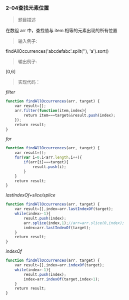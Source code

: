 ### 2-04查找元素位置

> 题目描述

在数组 arr 中，查找值与 item 相等的元素出现的所有位置  


>输入例子:

findAllOccurrences('abcdefabc'.split(''), 'a').sort()

>输出例子:

[0,6]

> 实现代码：

*filter*

``` js
function findAllOccurrences(arr, target) {
    var result=[];
    arr.filter(function(item,index){
        return item===target&&result.push(index);
    });
    return result;
}
```

*for*

``` js
function findAllOccurrences(arr, target) {
    var result=[];
    for(var i=0;i<arr.length;i++){
        if(arr[i]===target){
            result.push(i);
        }
    }
    return result;
}
```

*lastIndexOf+slice/splice*
``` js
function findAllOccurrences(arr, target) {
    var result=[],index=arr.lastIndexOf(target);
    while(index>-1){
        result.push(index);
        arr.splice(index,1);//arr=arr.slice(0,index);
        index=arr.lastIndexOf(target);
    }
    return result;
}
```

*indexOf*
``` js
function findAllOccurrences(arr, target) {
    var result=[],index=arr.indexOf(target);
    while(index>-1){
        result.push(index);
        index=arr.indexOf(target,index+1);
    }
    return result;
}
```
